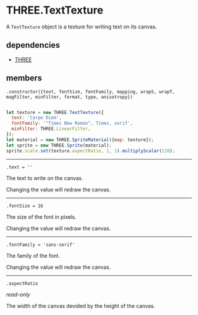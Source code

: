 # THREE.TextTexture

A `TextTexture` object is a texture for writing text on its canvas.

## dependencies

- [THREE](https://github.com/mrdoob/three.js)

## members

`.constructor({text, fontSize, fontFamily, mapping, wrapS, wrapT, magFilter, minFilter, format, type, anisotropy})`

```javascript

let texture = new THREE.TextTexture({
  text: 'Carpe Diem',
  fontFamily: '"Times New Roman", Times, serif',
  minFilter: THREE.LinearFilter,
});
let material = new THREE.SpriteMaterial({map: texture});
let sprite = new THREE.Sprite(material);
sprite.scale.set(texture.aspectRatio, 1, 1).multiplyScalar(128);

```

---

`.text = ''`

The text to write on the canvas.

Changing the value will redraw the canvas.

---

`.fontSize = 16`

The size of the font in pixels.

Changing the value will redraw the canvas.

---

`.fontFamily = 'sans-serif'`

The family of the font.

Changing the value will redraw the canvas.

---

`.aspectRatio`

*read-only*

The width of the canvas devided by the height of the canvas.
